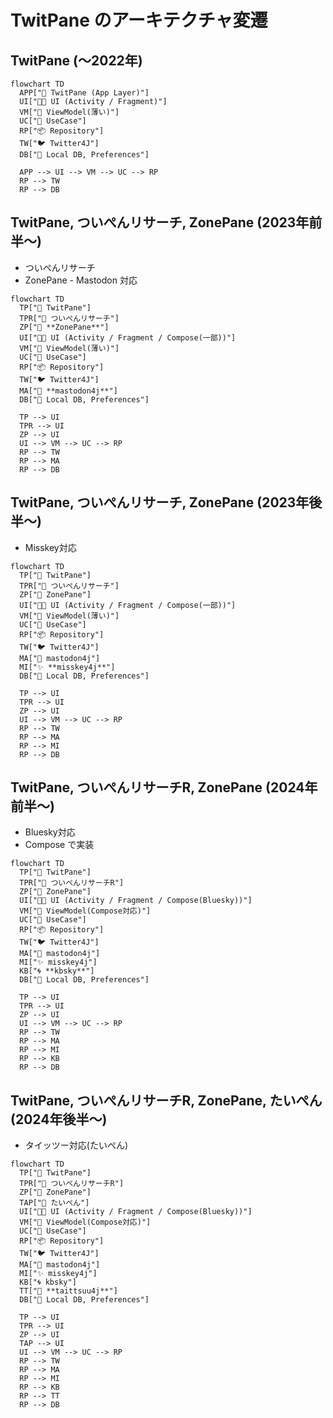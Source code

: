 # TwitPane のアーキテクチャ変遷

## TwitPane (〜2022年)

```mermaid
flowchart TD
  APP["📱 TwitPane (App Layer)"]
  UI["🧑‍💻 UI (Activity / Fragment)"]
  VM["🧠 ViewModel(薄い)"]
  UC["🧭 UseCase"]
  RP["📦 Repository"]
  TW["🐦 Twitter4J"]
  DB["💾 Local DB, Preferences"]

  APP --> UI --> VM --> UC --> RP
  RP --> TW
  RP --> DB
```

## TwitPane, ついぺんリサーチ, ZonePane (2023年前半〜)
- ついぺんリサーチ
- ZonePane - Mastodon 対応

```mermaid
flowchart TD
  TP["📱 TwitPane"]
  TPR["📱 ついぺんリサーチ"]
  ZP["📱 **ZonePane**"]
  UI["🧑‍💻 UI (Activity / Fragment / Compose(一部))"]
  VM["🧠 ViewModel(薄い)"]
  UC["🧭 UseCase"]
  RP["📦 Repository"]
  TW["🐦 Twitter4J"]
  MA["🐘 **mastodon4j**"]
  DB["💾 Local DB, Preferences"]

  TP --> UI
  TPR --> UI
  ZP --> UI
  UI --> VM --> UC --> RP
  RP --> TW
  RP --> MA
  RP --> DB

```

## TwitPane, ついぺんリサーチ, ZonePane (2023年後半〜)
- Misskey対応

```mermaid
flowchart TD
  TP["📱 TwitPane"]
  TPR["📱 ついぺんリサーチ"]
  ZP["📱 ZonePane"]
  UI["🧑‍💻 UI (Activity / Fragment / Compose(一部))"]
  VM["🧠 ViewModel(薄い)"]
  UC["🧭 UseCase"]
  RP["📦 Repository"]
  TW["🐦 Twitter4J"]
  MA["🐘 mastodon4j"]
  MI["✨ **misskey4j**"]
  DB["💾 Local DB, Preferences"]

  TP --> UI
  TPR --> UI
  ZP --> UI
  UI --> VM --> UC --> RP
  RP --> TW
  RP --> MA
  RP --> MI
  RP --> DB
```

## TwitPane, ついぺんリサーチR, ZonePane (2024年前半〜)
- Bluesky対応
- Compose で実装

```mermaid
flowchart TD
  TP["📱 TwitPane"]
  TPR["📱 ついぺんリサーチR"]
  ZP["📱 ZonePane"]
  UI["🧑‍💻 UI (Activity / Fragment / Compose(Bluesky))"]
  VM["🧠 ViewModel(Compose対応)"]
  UC["🧭 UseCase"]
  RP["📦 Repository"]
  TW["🐦 Twitter4J"]
  MA["🐘 mastodon4j"]
  MI["✨ misskey4j"]
  KB["🌀 **kbsky**"]
  DB["💾 Local DB, Preferences"]

  TP --> UI
  TPR --> UI
  ZP --> UI
  UI --> VM --> UC --> RP
  RP --> TW
  RP --> MA
  RP --> MI
  RP --> KB
  RP --> DB
```

## TwitPane, ついぺんリサーチR, ZonePane, たいぺん (2024年後半〜)
- タイッツー対応(たいぺん)

```mermaid
flowchart TD
  TP["📱 TwitPane"]
  TPR["📱 ついぺんリサーチR"]
  ZP["📱 ZonePane"]
  TAP["📱 たいぺん"]
  UI["🧑‍💻 UI (Activity / Fragment / Compose(Bluesky))"]
  VM["🧠 ViewModel(Compose対応)"]
  UC["🧭 UseCase"]
  RP["📦 Repository"]
  TW["🐦 Twitter4J"]
  MA["🐘 mastodon4j"]
  MI["✨ misskey4j"]
  KB["🌀 kbsky"]
  TT["🧦 **taittsuu4j**"]
  DB["💾 Local DB, Preferences"]

  TP --> UI
  TPR --> UI
  ZP --> UI
  TAP --> UI
  UI --> VM --> UC --> RP
  RP --> TW
  RP --> MA
  RP --> MI
  RP --> KB
  RP --> TT
  RP --> DB
```

